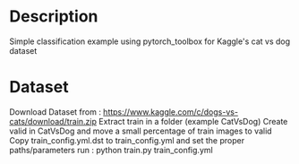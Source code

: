 # Description
Simple classification example using pytorch_toolbox for Kaggle's cat vs dog dataset

# Dataset
Download Dataset from : https://www.kaggle.com/c/dogs-vs-cats/download/train.zip
Extract train in a folder (example CatVsDog)
Create valid in CatVsDog and move a small percentage of train images to valid
Copy train_config.yml.dst to train_config.yml and set the proper paths/parameters
run : python train.py train_config.yml